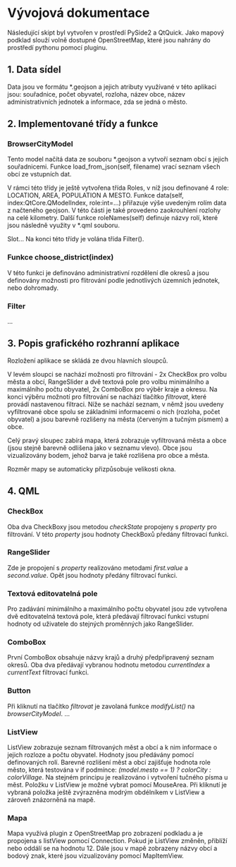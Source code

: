 # Vývojová dokumentace
Následující skipt byl vytvořen v prostředí PySide2 a QtQuick. Jako mapový podklad slouží volně dostupné OpenStreetMap, které jsou nahrány do prostředí pythonu pomocí pluginu.

## 1. Data sídel
Data jsou ve formátu *.geojson a jejich atributy využívané v této aplikaci jsou: souřadnice, počet obyvatel, rozloha, název obce, název administrativních jednotek a informace, zda se jedná o město.

## 2. Implementované třídy a funkce
### BrowserCityModel
Tento model načítá data ze souboru *.geojson a vytvoří seznam obcí s jejich souřadnicemi. Funkce load_from_json(self, filename) vrací seznam všech obcí ze vstupních dat.

V rámci této třídy je ještě vytvořena třída Roles, v níž jsou definované 4 role: LOCATION, AREA, POPULATION A MESTO. Funkce data(self, index:QtCore.QModelIndex, role:int=...) přiřazuje výše uvedeným rolím data z načteného geojson. V této části je také provedeno zaokrouhlení rozlohy na celé kilometry. Další funkce roleNames(self) definuje názvy rolí, které jsou následně využity v *.qml souboru. 

Slot...
Na konci této třídy je volána třída Filter().

### Funkce choose_district(index)
V této funkci je definováno administrativní rozdělení dle okresů a jsou definovány možnosti pro flitrování podle jednotlivých územních jednotek, nebo dohromady. 

### Filter
...


## 3. Popis grafického rozhranní aplikace
Rozložení aplikace se skládá ze dvou hlavních sloupců. 

V levém sloupci se nachází možnosti pro filtrování - 2x CheckBox pro volbu města a obcí, RangeSlider a dvě textová pole pro volbu minimálního a maximálního počtu obyvatel, 2x ComboBox pro výběr kraje a okresu. Na konci výběru možnotí pro filtrování se nachází tlačítko *filtrovat*, které provádí nastavenou filtraci. Níže se nachází seznam, v němž jsou uvedeny vyfiltrované obce spolu se základními informacemi o nich (rozloha, počet obyvatel) a jsou barevně rozlišeny na města (červeným a tučným písmem) a obce.

Celý pravý sloupec zabírá mapa, která zobrazuje vyfiltrovaná města a obce (jsou stejně barevně odlišena jako v seznamu vlevo). Obce jsou vizualizovány bodem, jehož barva je také rozlišena pro obce a města. 

Rozměr mapy se automaticky přizpůsobuje velikosti okna.

## 4. QML
### CheckBox
Oba dva CheckBoxy jsou metodou *checkState* propojeny s *property* pro filtrování. V této *property* jsou hodnoty CheckBoxů předány filtrovací funkci.

### RangeSlider
Zde je propojení s *property* realizováno metodami *first.value* a *second.value*. Opět jsou hodnoty předány filtrovací funkci. 

### Textová editovatelná pole
Pro zadávání minimálního a maximálního počtu obyvatel jsou zde vytvořena dvě editovatelná textová pole, která předávají filtrovací funkci vstupní hodnoty od uživatele do stejných proměnných jako RangeSlider. 

### ComboBox
První ComboBox obsahuje názvy krajů a druhý předpřipravený seznam okresů. Oba dva předávají vybranou hodnotu metodou *currentIndex* a *currentText* filtrovací funkci.  

### Button
Při kliknutí na tlačítko *filtrovat* je zavolaná funkce *modifyList()* na *browserCityModel*. ... 

### ListView
ListView zobrazuje seznam filtrovaných měst a obcí a k nim informace o jejich rozloze a počtu obyvatel. Hodnoty jsou předávány pomocí definovaných rolí. Barevné rozlišení měst a obcí zajišťuje hodnota role město, která testována v if podmínce: *(model.mesto == 1) ? colorCity : colorVillage*. Na stejném principu je realizováno i vytvoření tučného písma u měst. Položku v ListView je možné vybrat pomocí MouseArea. Při kliknutí je vybraná položka ještě zvýrazněna modrým obdélníkem v ListView a zároveň znázorněná na mapě. 

### Mapa
Mapa využívá plugin z OpenStreetMap pro zobrazení podkladu a je propojena s listView pomocí Connection. Pokud je ListView změněn, přiblíží nebo oddálí se na hodnotu 12. Dále jsou v mapě zobrazeny názvy obcí a bodový znak, které jsou vizualizovány pomocí MapItemView. 
